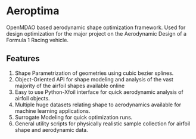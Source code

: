 # Aeroptima
OpenMDAO based aerodynamic shape optimization framework. Used for design optimization for the major project on the Aerodynamic Design of a Formula 1 Racing vehicle.

## Features
1. Shape Parametrization of geometries using cubic bezier splines.
2. Object-Oriented API for shape modeling and analysis of the vast majority of the airfoil shapes available online
3. Easy to use Python-Xfoil interface for quick aerodynamic analysis of airfoil objects.
4. Multiple huge datasets relating shape to aerodynamics available for machine learning applications.
5. Surrogate Modeling for quick optimization runs.
6. General utility scripts for physically realistic sample collection for airfoil shape and aerodynamic data.
